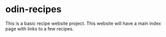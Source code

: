# odin-recipes
This is a basic recipe website project.
This website will have a main index page with links to a few recipes.